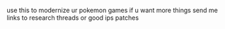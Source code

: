 use this to modernize ur pokemon games
if u want more things send me links to research threads or good ips patches
